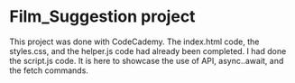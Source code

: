 ﻿# Film_Suggestion project

 This project was done with CodeCademy. The index.html code, the styles.css, and the helper.js code had already been completed. I had done the script.js code. It is here to showcase the use of API, async..await, and the fetch commands.
